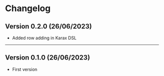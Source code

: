 # Changelog

## Version 0.2.0 (26/06/2023)

- Added row adding in Karax DSL

---

## Version 0.1.0 (26/06/2023)

- First version

